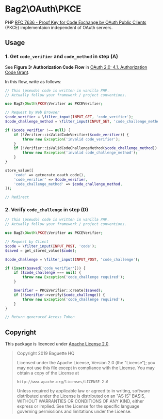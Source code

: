 # Bag2\OAuth\PKCE

PHP [RFC 7636 - Proof Key for Code Exchange by OAuth Public Clients][rfc7636] (PKCE) implementaion independent of OAuth servers.

[rfc7636]: https://tools.ietf.org/html/rfc7636

## Usage

### 1. Get `code_verifier` and `code_method` in **step (A)**

See **Figure 3: Authorization Code Flow** in [OAuth 2.0: 4.1.  Authorization Code Grant](https://tools.ietf.org/html/rfc6749#section-4.1).

In this flow, write as follows:

```php
// This (pseudo) code is written in vanilla PHP.
// Actually follow your framework / project conventions.

use Bag2\OAuth\PKCE\Verifier as PKCEVerifier;

// Request by Web Browser
$code_verifier = \filter_input(INPUT_GET, 'code_verifier');
$code_challenge_method = \filter_input(INPUT_GET, 'code_challenge_method') ?: 'plain';

if ($code_verifier !== null) {
    if (!Verifier::isValidCodeVerifier($code_verifier)) {
        throw new Exception('invalid code_verifier');
    }
    if (!Verifier::isValidCodeChallengeMethod($code_challenge_method)) {
        throw new Exception('invalid code_challenge_method');
    }
}

store_value([
    'code' => getnerate_oauth_code(),
    'code_verifier' => $code_verifier,
    'code_challenge_method' => $code_challenge_method,
]);

// Redirect
```

### 2. Verify `code_challenge` in **step (D)**

```php
// This (pseudo) code is written in vanilla PHP.
// Actually follow your framework / project conventions.

use Bag2\OAuth\PKCE\Verifier as PKCEVerifier;

// Request by Client
$code = \filter_input(INPUT_POST, 'code');
$saved = get_stored_value($code);

$code_challenge = \filter_input(INPUT_POST, 'code_challenge');

if (isset($saved['code_verifier'])) {
    if ($code_challenge === null) {
        throw new Exception('code_challenge required');
    }

    $verifier = PKCEVerifier::create($saved);
    if (!$verifier->verify($code_challenge)) {
        throw new Exception('code_challenge required');
    }
}

// Return generated Access Token
```

## Copyright

This package is licenced under [Apache License 2.0][Apache-2.0].

> Copyright 2019 Baguette HQ
>
> Licensed under the Apache License, Version 2.0 (the "License");
> you may not use this file except in compliance with the License.
> You may obtain a copy of the License at
>
>     http://www.apache.org/licenses/LICENSE-2.0
>
> Unless required by applicable law or agreed to in writing, software
> distributed under the License is distributed on an "AS IS" BASIS,
> WITHOUT WARRANTIES OR CONDITIONS OF ANY KIND, either express or implied.
> See the License for the specific language governing permissions and
> limitations under the License.

[Apache-2.0]: https://www.apache.org/licenses/LICENSE-2.0
